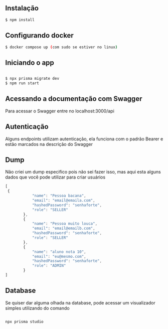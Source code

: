 

## Instalação

```bash
$ npm install
```

## Configurando docker

```bash
$ docker compose up (com sudo se estiver no linux)
```

## Iniciando o app

```bash

$ npx prisma migrate dev
$ npm run start
```

## Acessando a documentação com Swagger
Para acessar o Swagger entre no localhost:3000/api

## Autenticação
Alguns endpoints utilizam autenticação, ela funciona com o padrão Bearer e estão marcados na descrição do Swagger

## Dump
Não criei um dump especifico pois não sei fazer isso, mas aqui esta alguns dados que você pode utilizar para criar usuários

```javascript
[
 {
            "name": "Pessoa bacana",
            "email": "email@emaila.com",
            "hashedPassword": "senhaforte",
            "role": "SELLER"
        },
        {
            "name": "Pessoa muito louca",
            "email": "email@emailb.com",
            "hashedPassword": "senhaforte",
            "role": "SELLER"
        },
        {
            "name": "aluno nota 10",
            "email": "eu@mesmo.com",
            "hashedPassword": "senhaforte",
            "role": "ADMIN"
        }
]
```

## Database
Se quiser dar alguma olhada na database, pode acessar um visualizador simples utilizando do comando

```bash 

npx prisma studio
```
